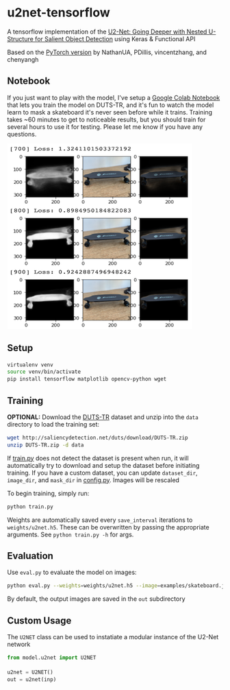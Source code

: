 # u2net-tensorflow

A tensorflow implementation of the [U2-Net: Going Deeper with Nested U-Structure for Salient Object Detection](https://arxiv.org/pdf/2005.09007.pdf) using Keras & Functional API

Based on the [PyTorch version](https://github.com/NathanUA/U-2-Net) by NathanUA, PDillis, vincentzhang, and chenyangh

## Notebook
If you just want to play with the model, I've setup a [Google Colab Notebook](https://colab.research.google.com/drive/1bGkgDBAmn7FUX_lws3OYF8Klw80ddMN7?usp=sharing) that lets you train the model on DUTS-TR, and it's fun to watch the model learn to mask a skateboard it's never seen before while it trains. Training takes ~60 minutes to get to noticeable results, but you should train for several hours to use it for testing. Please let me know if you have any questions.

![Network learning skateboard](examples/grid.png)

## Setup 

```bash
virtualenv venv
source venv/bin/activate
pip install tensorflow matplotlib opencv-python wget
```

## Training

**OPTIONAL:** Download the [DUTS-TR](http://saliencydetection.net/duts/#org3aad434) dataset and unzip into the `data` directory to load the training set:

```bash
wget http://saliencydetection.net/duts/download/DUTS-TR.zip
unzip DUTS-TR.zip -d data
```

If [train.py](train.py) does not detect the dataset is present when run, it will automatically try to download and setup the dataset before initiating training. If you have a custom dataset, you can update `dataset_dir`, `image_dir`, and `mask_dir` in [config.py](config.py). Images will be rescaled 

To begin training, simply run:

```bash
python train.py
```

Weights are automatically saved every `save_interval` iterations to `weights/u2net.h5`. These can be overwritten by passing the appropriate arguments. See `python train.py -h` for args.

## Evaluation

Use `eval.py` to evaluate the model on images:

```bash
python eval.py --weights=weights/u2net.h5 --image=examples/skateboard.jpg
```

By default, the output images are saved in the `out` subdirectory

## Custom Usage

The `U2NET` class can be used to instatiate a modular instance of the U2-Net network

```python
from model.u2net import U2NET

u2net = U2NET()
out = u2net(inp)
```